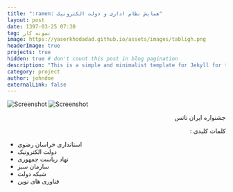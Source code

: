 ```yaml
---
title: ":ramen: همایش نظام اداری و دولت الکترونیک"
layout: post
date: 1397-03-25 07:30
tag: نمونه کار
image: https://yaserkhodadad.github.io/assets/images/tabligh.png
headerImage: true
projects: true
hidden: true # don't count this post in blog pagination
description: "This is a simple and minimalist template for Jekyll for those who likes to eat noodles."
category: project
author: johndoe
externalLink: false
---
```


![Screenshot](https://yaserkhodadad.github.io/assets/port/p1.png)
![Screenshot](https://yaserkhodadad.github.io/assets/port/p2.png)

<p style="direction:rtl">
 جشنواره ایران تاتس
</p>

<p style="direction:rtl">
کلمات کلیدی :<br/>

- استانداری خراسان رضوی<br/>
- دولت الکترونیک<br/>
- نهاد ریاست جمهوری<br/>
- سازمان سبز<br/>
- شبکه دولت<br/>
- فناوری های نوین<br/>
</p>
